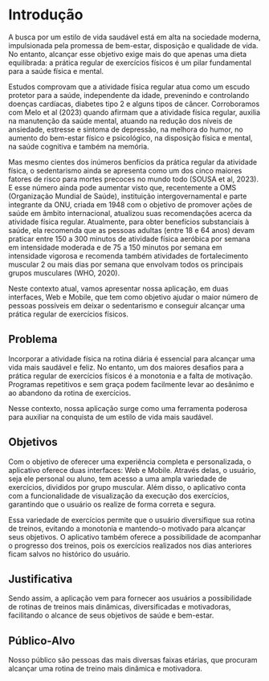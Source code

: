 # Introdução

A busca por um estilo de vida saudável está em alta na sociedade moderna, impulsionada pela promessa de bem-estar, disposição e qualidade de vida. No entanto, alcançar esse objetivo exige mais do que apenas uma dieta equilibrada: a prática regular de exercícios físicos é um pilar fundamental para a saúde física e mental. 

Estudos comprovam que a atividade física regular atua como um escudo protetor para a saúde, independente da idade, prevenindo e controlando doenças cardíacas, diabetes tipo 2 e alguns tipos de câncer. Corroboramos com Melo et al (2023) quando afirmam que a atividade física regular, auxilia na manutenção da saúde mental, atuando na redução dos níveis de ansiedade, estresse e sintoma de depressão, na melhora do humor, no aumento do bem-estar físico e psicológico, na disposição física e mental, na saúde cognitiva e também na memória.

Mas mesmo cientes dos inúmeros benfícios da prática regular da atividade física, o sedentarismo ainda se apresenta como um dos cinco maiores fatores de risco para mortes precoces no mundo todo (SOUSA et al, 2023). E esse número ainda pode aumentar visto que, recentemente a OMS (Organização Mundial de Saúde), instituição intergovernamental e parte integrante da ONU, criada em 1948 com o objetivo de promover ações de saúde em âmbito internacional, atualizou suas recomendações acerca da atividade física regular. Atualmente, para obter benefícios substanciais à saúde, ela recomenda que as pessoas adultas (entre 18 e 64 anos) devam praticar entre 150 a 300 minutos de atividade física aeróbica por semana em intensidade moderada e de 75 a 150 minutos por semana em intensidade vigorosa e recomenda também atividades de fortalecimento muscular 2 ou mais dias por semana que envolvam todos os principais grupos musculares (WHO, 2020).   

Neste contexto atual, vamos apresentar nossa aplicação, em duas interfaces, Web e Mobile, que tem como objetivo ajudar o maior número de pessoas possíveis em deixar o sedentarismo e conseguir alcançar uma prática regular de exercícios físicos.

## Problema

Incorporar a atividade física na rotina diária é essencial para alcançar uma vida mais saudável e feliz. No entanto, um dos maiores desafios para a prática regular de exercícios físicos é a monotonia e a falta de motivação. Programas repetitivos e sem graça podem facilmente levar ao desânimo e ao abandono da rotina de exercícios. 

Nesse contexto, nossa aplicação surge como uma ferramenta poderosa para auxiliar na conquista de um estilo de vida mais saudável.

## Objetivos

Com o objetivo de oferecer uma experiência completa e personalizada, o aplicativo oferece duas interfaces: Web e Mobile. Através delas, o usuário, seja ele personal ou aluno, tem acesso a uma ampla variedade de exercícios, divididos por grupo muscular. Além disso, o aplicativo conta com a funcionalidade de visualização da execução dos exercícios, garantindo que o usuário os realize de forma correta e segura.

Essa variedade de exercícios permite que o usuário diversifique sua rotina de treinos, evitando a monotonia e mantendo-o motivado para alcançar seus objetivos. O aplicativo também oferece a possibilidade de acompanhar o progresso dos treinos, pois os exercícios realizados nos dias anteriores ficam salvos no histórico do usuário.

## Justificativa

Sendo assim, a aplicação vem para fornecer aos usuários a possibilidade de rotinas de treinos mais dinâmicas, diversificadas e motivadoras, facilitando o alcance de seus objetivos de saúde e bem-estar.

## Público-Alvo

Nosso público são pessoas das mais diversas faixas etárias, que procuram alcançar uma rotina de treino mais dinâmica e motivadora. 
